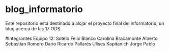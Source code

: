 # blog_informatorio
Este repositorio está destinado a alojar el proyecto final del informatorio, un blog acerca de las 17 ODS.

#Integrantes Equipo 12:
Sotelo Felix
Blanco Carolina
Bracamonte Alberto Sebastian
Romero Dario Ricardo
Pallarés Ulises
Kapitanich Jorge Pablo


